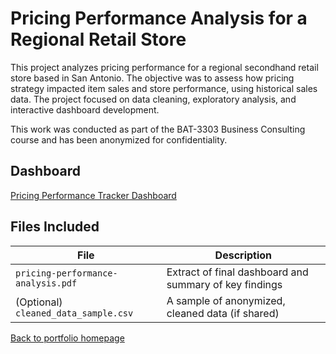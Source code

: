 # Pricing Performance Analysis for a Regional Retail Store

This project analyzes pricing performance for a regional secondhand retail store based in San Antonio. The objective was to assess how pricing strategy impacted item sales and store performance, using historical sales data. The project focused on data cleaning, exploratory analysis, and interactive dashboard development.

This work was conducted as part of the BAT-3303 Business Consulting course and has been anonymized for confidentiality.

## Dashboard

[Pricing Performance Tracker Dashboard](https://public.tableau.com/app/profile/thuong.le1526/viz/PricingPerformanceTracker/Dashboard)

## Files Included

| File | Description |
|------|-------------|
| `pricing-performance-analysis.pdf` | Extract of final dashboard and summary of key findings |
| (Optional) `cleaned_data_sample.csv` | A sample of anonymized, cleaned data (if shared) |


[Back to portfolio homepage](../README.md)
